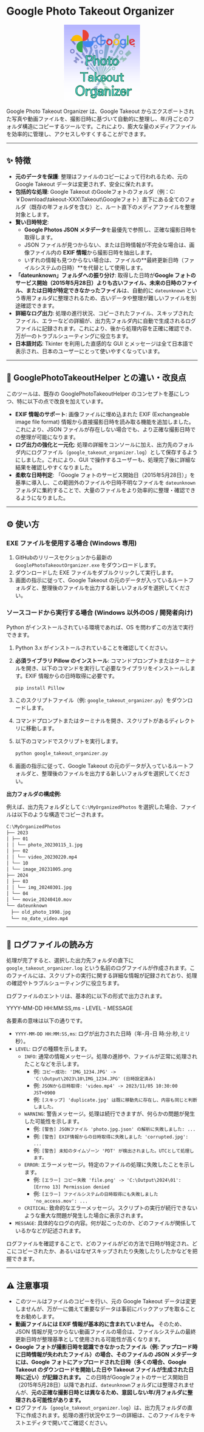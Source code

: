 # Google Photo Takeout Organizer
<p align="center">
  <img src="images/GooglePhotoTakeoutOrgnizerLogo.png" alt="Google Photo Takeout Organizer　Logo" width="200"/>
</p>
Google Photo Takeout Organizer は、Google Takeout からエクスポートされた写真や動画ファイルを、撮影日時に基づいて自動的に整理し、年/月ごとのフォルダ構造にコピーするツールです。これにより、膨大な量のメディアファイルを効率的に管理し、アクセスしやすくすることができます。

---

## ✨ 特徴

* **元のデータを保護**: 整理はファイルのコピーによって行われるため、元の Google Takeout データは変更されず、安全に保たれます。
* **包括的な処理**: Google Takeout のGooleフォトのフォルダ（例：C:￥Download\takeout-XXX\Takeout\Googleフォト）直下にある全てのフォルダ（既存の年フォルダを含む）と、ルート直下のメディアファイルを整理対象とします。
* **賢い日時特定**:
    * **Google Photos JSON メタデータ**を最優先で参照し、正確な撮影日時を取得します。
    * JSON ファイルが見つからない、または日時情報が不完全な場合は、画像ファイル内の **EXIF 情報**から撮影日時を抽出します。
    * いずれの情報も見つからない場合は、ファイルの**最終更新日時（ファイルシステムの日時）**を代替として使用します。
* **「dateunknown」フォルダへの振り分け**: 取得した日時が**Google フォトのサービス開始（2015年5月28日）よりも古いファイル、未来の日時のファイル、または日時が特定できなかったファイル**は、自動的に `dateunknown` という専用フォルダに整理されるため、古いデータや整理が難しいファイルを別途確認できます。
* **詳細なログ出力**: 処理の進行状況、コピーされたファイル、スキップされたファイル、エラーなどの詳細が、出力先フォルダ内に自動で生成されるログファイルに記録されます。これにより、後から処理内容を正確に確認でき、万が一のトラブルシューティングに役立ちます。
* **日本語対応**: Tkinter を利用した直感的な GUI とメッセージは全て日本語で表示され、日本のユーザーにとって使いやすくなっています。

---

## 🚀 GooglePhotoTakeoutHelper との違い・改良点

このツールは、既存の GooglePhotoTakeoutHelper のコンセプトを基にしつつ、特に以下の点で改良を加えています。

* **EXIF 情報のサポート**: 画像ファイルに埋め込まれた EXIF (Exchangeable image file format) 情報から直接撮影日時を読み取る機能を追加しました。これにより、JSON ファイルが存在しない場合でも、より正確な撮影日時での整理が可能になります。
* **ログ出力の強化と一元化**: 処理の詳細をコンソールに加え、出力先のフォルダ内にログファイル（`google_takeout_organizer.log`）として保存するようにしました。これにより、GUI で操作するユーザーも、処理完了後に詳細な結果を確認しやすくなりました。
* **柔軟な日時判定**: 「Google フォトのサービス開始日（2015年5月28日）」を基準に導入し、この範囲外のファイルや日時不明なファイルを `dateunknown` フォルダに集約することで、大量のファイルをより効率的に整理・確認できるようになりました。

---

## ⚙️ 使い方

### EXE ファイルを使用する場合 (Windows 専用)

1.  GitHubのリリースセクションから最新の `GooglePhotoTakeoutOrganizer.exe` をダウンロードします。
2.  ダウンロードした EXE ファイルをダブルクリックして実行します。
3.  画面の指示に従って、Google Takeout の元のデータが入っているルートフォルダと、整理後のファイルを出力する新しいフォルダを選択してください。

### ソースコードから実行する場合 (Windows 以外のOS / 開発者向け)

Python がインストールされている環境であれば、OS を問わずこの方法で実行できます。

1.  Python 3.x がインストールされていることを確認してください。
2.  **必須ライブラリ Pillow のインストール**: コマンドプロンプトまたはターミナルを開き、以下のコマンドを実行して必要なライブラリをインストールします。EXIF 情報からの日時取得に必要です。

    ```bash
    pip install Pillow
    ```
3.  このスクリプトファイル（例: `google_takeout_organizer.py`）をダウンロードします。
4.  コマンドプロンプトまたはターミナルを開き、スクリプトがあるディレクトリに移動します。
5.  以下のコマンドでスクリプトを実行します。

    ```bash
    python google_takeout_organizer.py
    ```
6.  画面の指示に従って、Google Takeout の元のデータが入っているルートフォルダと、整理後のファイルを出力する新しいフォルダを選択してください。

**出力フォルダの構成例:**

例えば、出力先フォルダとして `C:\MyOrganizedPhotos` を選択した場合、ファイルは以下のような構造でコピーされます。


```
C:\MyOrganizedPhotos
├── 2023
│ ├── 01
│ │ └── photo_20230115_1.jpg
│ ├── 02
│ │ └── video_20230220.mp4
│ └── 10
│ └── image_20231005.png
├── 2024
│ ├── 03
│ │ └── img_20240301.jpg
│ └── 04
│ └── movie_20240410.mov
└── dateunknown
　├── old_photo_1998.jpg
　└── no_date_video.mp4
```
---

## 📄 ログファイルの読み方

処理が完了すると、選択した出力先フォルダの直下に `google_takeout_organizer.log` という名前のログファイルが作成されます。このファイルには、スクリプトの実行に関する詳細な情報が記録されており、処理の確認やトラブルシューティングに役立ちます。

ログファイルのエントリは、基本的に以下の形式で出力されます。



YYYY-MM-DD HH:MM:SS,ms - LEVEL - MESSAGE

各要素の意味は以下の通りです。

* `YYYY-MM-DD HH:MM:SS,ms`: ログが出力された日時（年-月-日 時:分:秒,ミリ秒）。
* `LEVEL`: ログの種類を示します。
    * `INFO`: 通常の情報メッセージ。処理の進捗や、ファイルが正常に処理されたことなどを示します。
        * 例: `コピー成功: 'IMG_1234.JPG' -> 'C:\Output\2023\10\IMG_1234.JPG' (日時設定済み)`
        * 例: `JSONから日時取得: 'video.mp4' -> 2023/11/05 10:30:00 JST+0900`
        * 例: `[スキップ] 'duplicate.jpg' は既に移動先に存在し、内容も同じと判断しました。`
    * `WARNING`: 警告メッセージ。処理は続行できますが、何らかの問題が発生した可能性を示します。
        * 例: `[警告] JSONファイル 'photo.jpg.json' の解析に失敗しました: ...`
        * 例: `[警告] EXIF情報からの日時取得に失敗しました 'corrupted.jpg': ...`
        * 例: `[警告] 未知のタイムゾーン 'PDT' が検出されました。UTCとして処理します。`
    * `ERROR`: エラーメッセージ。特定のファイルの処理に失敗したことを示します。
        * 例: `[エラー] コピー失敗 'file.png' -> 'C:\Output\2024\01': [Errno 13] Permission denied`
        * 例: `[エラー] ファイルシステムの日時取得にも失敗しました 'no_access.mov': ...`
    * `CRITICAL`: 致命的なエラーメッセージ。スクリプトの実行が続行できないような重大な問題が発生した場合に表示されます。
* `MESSAGE`: 具体的なログの内容。何が起こったのか、どのファイルが関係しているかなどが記述されます。

ログファイルを確認することで、どのファイルがどの方法で日時が特定され、どこにコピーされたか、あるいはなぜスキップされたり失敗したりしたかなどを把握できます。

---

## ⚠️ 注意事項

* このツールはファイルのコピーを行い、元の Google Takeout データは変更しませんが、万が一に備えて重要なデータは事前にバックアップを取ることをお勧めします。
* **動画ファイルには EXIF 情報が基本的に含まれていません。** そのため、JSON 情報が見つからない動画ファイルの場合は、ファイルシステムの最終更新日時が整理基準として使用される可能性が高くなります。
* **Google フォトが撮影日時を認識できなかったファイル（例: アップロード時に日時情報が失われたファイル）の場合、そのファイルの JSON メタデータには、Google フォトにアップロードされた日時（多くの場合、Google Takeout のダウンロードを開始した日や Takeout ファイルが生成された日時に近い）が記録されます。** この日時がGoogleフォトのサービス開始日（2015年5月28日）以降であれば、`dateunknown`フォルダには整理されませんが、**元の正確な撮影日時とは異なるため、意図しない年/月フォルダに整理される可能性があります。**
* ログファイル（`google_takeout_organizer.log`）は、出力先フォルダの直下に作成されます。処理の進行状況やエラーの詳細は、このファイルをテキストエディタで開いてご確認ください。


